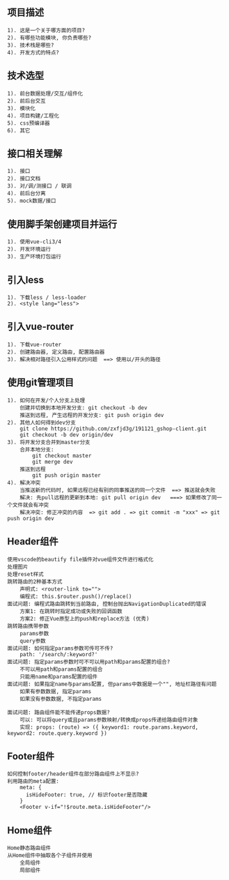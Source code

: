 ## 项目描述
    1). 这是一个关于哪方面的项目?
    2). 有哪些功能模块, 你负责哪些?
    3). 技术栈是哪些?
    4). 开发方式的特点?

## 技术选型
    1). 前台数据处理/交互/组件化
    2). 前后台交互
    3). 模块化
    4). 项目构建/工程化
    5). css预编译器
    6). 其它

## 接口相关理解
    1). 接口
    2). 接口文档
    3). 对/调/测接口 / 联调
    4). 前后台分离
    5). mock数据/接口

## 使用脚手架创建项目并运行
    1). 使用vue-cli3/4
    2). 开发环境运行
    3). 生产环境打包运行

## 引入less
    1). 下载less / less-loader
    2). <style lang="less">

## 引入vue-router
    1). 下载vue-router
    2). 创建路由器, 定义路由, 配置路由器
    3). 解决相对路径引入公用样式的问题  ==> 使用以/开头的路径

## 使用git管理项目
    1). 如何在开发/个人分支上处理
        创建并切换到本地开发分支: git checkout -b dev
        推送到远程, 产生远程的开发分支: git push origin dev
    2). 其他人如何得到dev分支
        git clone https://github.com/zxfjd3g/191121_gshop-client.git
        git checkout -b dev origin/dev
    3). 将开发分支合并到master分支
        合并本地分支: 
            git checkout master
            git merge dev
        推送到远程
            git push origin master
    4). 解决冲突
        当推送新的代码时, 如果远程已经有别的同事推送的同一个文件  ==> 推送就会失败
        解决: 先pull远程的更新到本地: git pull origin dev   ===> 如果修改了同一个文件就会有冲突
        解决冲突: 修正冲突的内容  => git add . => git commit -m "xxx" => git push origin dev 
  
## Header组件
    使用vscode的beautify file插件对vue组件文件进行格式化
    处理图片
    处理reset样式
    跳转路由的2种基本方式
        声明式: <router-link to="">
        编程式: this.$router.push()/replace()
    面试问题: 编程式路由跳转到当前路由, 控制台抛出NavigationDuplicated的错误
        方案1: 在跳转时指定成功或失败的回调函数
        方案2: 修正Vue原型上的push和replace方法 (优秀)
    跳转路由携带参数
        params参数
        query参数
    面试问题: 如何指定params参数可传可不传?    
        path: '/search/:keyword?'
    面试问题: 指定params参数时可不可以用path和params配置的组合?
        不可以用path和params配置的组合
        只能用name和params配置的组件
    面试问题: 如果指定name与params配置, 但params中数据是一个"", 地址栏路径有问题
        如果有参数数据, 指定params
        如果没有参数数据, 不指定params

    面试问题: 路由组件能不能传递props数据?
        可以: 可以将query或且params参数映射/转换成props传递给路由组件对象
        实现: props: (route) => ({ keyword1: route.params.keyword, keyword2: route.query.keyword })

## Footer组件
    如何控制footer/header组件在部分路由组件上不显示?
    利用路由的meta配置:
        meta: {
          isHideFooter: true, // 标识footer是否隐藏
        }
        <Footer v-if="!$route.meta.isHideFooter"/>

## Home组件
    Home静态路由组件 
    从Home组件中抽取各个子组件并使用
        全局组件
        局部组件


    